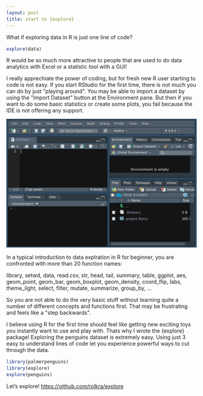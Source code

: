 ```yaml
---
layout: post
title: start to {explore}
---
```


What if exploring data in R is just one line of code?

```R
explore(data)
```

R would be so much more attractive to people that are used to do data analytics with Excel or a statistic tool with a GUI!

I really apprechiate the power of coding, but for fresh new R user starting to code is not easy. If you start RStudio for the first time, there is not much you can do by just "playing around". You may be able to import a dataset by using the "Import Dataset" button at the Environment pane. But then if you want to do some basic statistics or create some plots, you fail because the IDE is not offering any support. 

![RStudio start](../images/RStudio-empty.png)

In a typical introduction to data explration in R for beginner, you are confronted with more than 20 function names:

library, setwd, data, read.csv, str, head, tail, summary, table, ggplot, aes, geom_point, geom_bar, geom_boxplot, geom_density, coord_flip, labs, theme_light, select, filter, mutate, summarize, group_by, ...

So you are not able to do the very basic stuff without learning quite a number of different concepts and functions first. That may be frustrating and feels like a "step backwards". 

I believe using R for the first time should feel like getting new exciting toys you instantly want to use and play with. Thats why I wrote the {explore} package! Exploring the penguins dataset is extremely easy. Using just 3 easy to understand lines of code let you experience powerful ways to cut through the data.

```R
library(palmerpenguins)
library(explore)
explore(penguins)
```



Let’s explore!
<https://github.com/rolkra/explore>

